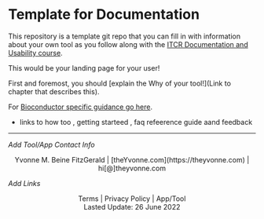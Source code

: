 # Template for Documentation

This repository is a template git repo that you can fill in with information about your own tool as you follow along with the [ITCR Documentation and Usability course](https://github.com/jhudsl/ITCR_Documentation_and_Usability).

This would be your landing page for your user!

First and foremost, you should [explain the Why of your tool!](Link to chapter that describes this).

For [Bioconductor specific guidance go here](./doc/bioconductor-guides).


- links to how too , getting starteed , faq refeerence guide aand feedback
---
_Add Tool/App Contact Info_
<center>Yvonne M. Beine FitzGerald | [theYvonne.com](https://theyvonne.com) | hi[@]theyvonne.com </center>  

_Add Links_

<center>Terms | Privacy Policy | App/Tool </center>

<center>Lasted Update: 26 June 2022 </center>

